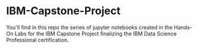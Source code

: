 # IBM-Capstone-Project

You'll find in this repo the series of jupyter notebooks created in the Hands-On Labs for the IBM Capstone Project finalizing the IBM Data Science Professional certification.
